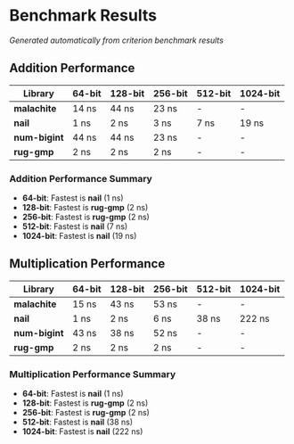# Benchmark Results

*Generated automatically from criterion benchmark results*

## Addition Performance

| Library | 64-bit | 128-bit | 256-bit | 512-bit | 1024-bit |
|---------|---------|---------|---------|---------|---------|
| **malachite** | 14 ns | 44 ns | 23 ns | - | - |
| **nail** | 1 ns | 2 ns | 3 ns | 7 ns | 19 ns |
| **num-bigint** | 44 ns | 44 ns | 23 ns | - | - |
| **rug-gmp** | 2 ns | 2 ns | 2 ns | - | - |

### Addition Performance Summary

- **64-bit**: Fastest is **nail** (1 ns)
- **128-bit**: Fastest is **rug-gmp** (2 ns)
- **256-bit**: Fastest is **rug-gmp** (2 ns)
- **512-bit**: Fastest is **nail** (7 ns)
- **1024-bit**: Fastest is **nail** (19 ns)

## Multiplication Performance

| Library | 64-bit | 128-bit | 256-bit | 512-bit | 1024-bit |
|---------|---------|---------|---------|---------|---------|
| **malachite** | 15 ns | 43 ns | 53 ns | - | - |
| **nail** | 1 ns | 2 ns | 6 ns | 38 ns | 222 ns |
| **num-bigint** | 43 ns | 38 ns | 52 ns | - | - |
| **rug-gmp** | 2 ns | 2 ns | 2 ns | - | - |

### Multiplication Performance Summary

- **64-bit**: Fastest is **nail** (1 ns)
- **128-bit**: Fastest is **rug-gmp** (2 ns)
- **256-bit**: Fastest is **rug-gmp** (2 ns)
- **512-bit**: Fastest is **nail** (38 ns)
- **1024-bit**: Fastest is **nail** (222 ns)


